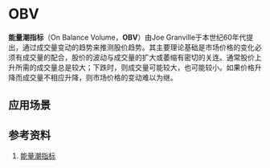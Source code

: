 # OBV
**能量潮指标**（On Balance Volume，**OBV**）由Joe Granville于本世纪60年代提出，通过成交量变动的趋势来推测股价趋势。其主要理论基础是市场价格的变化必须有成交量的配合，股价的波动与成交量的扩大或萎缩有密切的关连。通常股价上升所需的成交量总是较大；下跌时，则成交量可能较大，也可能较小。如果价格升降而成交量不相应升降，则市场价格的变动难以为继。


## 应用场景

## 参考资料
1. [能量潮指标](http://baike.baidu.com/link?url=ub6ZBhlZKzYP7hvyu2OWbvUNWRqFKyoP2tJiBXM0gnNWM4eLGhFLrSJrSlgdJDwXBqscZ7p5DW3YCr6efMOGQFIy80dAotG0cKOclJsz36XfcWq9zBRrvOC_NZbDNh3iQzSlx71OSun8wQ6Vh-QZYJFIj4UNSniuNCb8_yY_1Te)

